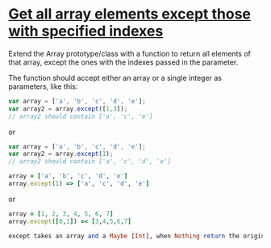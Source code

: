 # [Get all array elements except those with specified indexes](https://www.codewars.com/kata/58694d1c2e8d9c6d9b000296)

Extend the Array prototype/class with a function to return all elements of that array, except the ones with the indexes passed in the parameter.

The function should accept either an array or a single integer as parameters, like this:

```javascript
var array = ['a', 'b', 'c', 'd', 'e'];
var array2 = array.except([1,3]);
// array2 should contain ['a', 'c', 'e']
```
or
```javascript
var array = ['a', 'b', 'c', 'd', 'e'];
var array2 = array.except(1);
// array2 should contain ['a', 'c', 'd', 'e']
```

```ruby
array = ['a', 'b', 'c', 'd', 'e']
array.except(1) => ['a', 'c', 'd', 'e']
```
or
```ruby
array = [1, 2, 3, 4, 5, 6, 7]
array.except([0,1]) =< [3,4,5,6,7]
```

```haskell
except takes an array and a Maybe [Int], when Nothing return the original array.
```